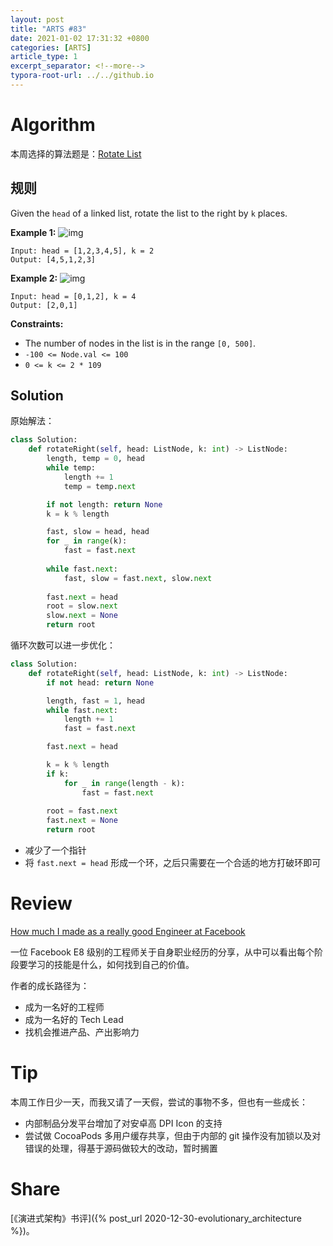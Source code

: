 ```yaml
---
layout: post
title: "ARTS #83"
date: 2021-01-02 17:31:32 +0800
categories: [ARTS]
article_type: 1
excerpt_separator: <!--more-->
typora-root-url: ../../github.io
---
```



# Algorithm

本周选择的算法题是：[Rotate List](https://leetcode.com/problems/rotate-list/)

<!--more-->

## 规则

Given the `head` of a linked list, rotate the list to the right by `k` places.

 

**Example 1:**
![img](https://assets.leetcode.com/uploads/2020/11/13/rotate1.jpg)

```
Input: head = [1,2,3,4,5], k = 2
Output: [4,5,1,2,3]
```

**Example 2:**
![img](https://assets.leetcode.com/uploads/2020/11/13/roate2.jpg)

```
Input: head = [0,1,2], k = 4
Output: [2,0,1]
```

 

**Constraints:**

- The number of nodes in the list is in the range `[0, 500]`.
- `-100 <= Node.val <= 100`
- `0 <= k <= 2 * 109`

## Solution

原始解法：

```python
class Solution:
    def rotateRight(self, head: ListNode, k: int) -> ListNode:
        length, temp = 0, head
        while temp:
            length += 1
            temp = temp.next

        if not length: return None
        k = k % length

        fast, slow = head, head
        for _ in range(k):
            fast = fast.next
        
        while fast.next:
            fast, slow = fast.next, slow.next
        
        fast.next = head
        root = slow.next
        slow.next = None
        return root
```

循环次数可以进一步优化：

```python
class Solution:
    def rotateRight(self, head: ListNode, k: int) -> ListNode:
        if not head: return None

        length, fast = 1, head
        while fast.next:
            length += 1
            fast = fast.next

        fast.next = head

        k = k % length
        if k:
            for _ in range(length - k):
                fast = fast.next
        
        root = fast.next
        fast.next = None
        return root
```

- 减少了一个指针
- 将 `fast.next = head` 形成一个环，之后只需要在一个合适的地方打破环即可

# Review

[How much I made as a really good Engineer at Facebook](https://medium.com/@anyengineer/how-much-i-made-as-a-really-good-engineer-at-facebook-9366151b52db)

一位 Facebook E8 级别的工程师关于自身职业经历的分享，从中可以看出每个阶段要学习的技能是什么，如何找到自己的价值。

作者的成长路径为：

- 成为一名好的工程师
- 成为一名好的 Tech Lead
- 找机会推进产品、产出影响力

# Tip

本周工作日少一天，而我又请了一天假，尝试的事物不多，但也有一些成长：

- 内部制品分发平台增加了对安卓高 DPI Icon 的支持
- 尝试做 CocoaPods 多用户缓存共享，但由于内部的 git 操作没有加锁以及对错误的处理，得基于源码做较大的改动，暂时搁置

# Share

[《演进式架构》书评]({% post_url 2020-12-30-evolutionary_architecture %})。

